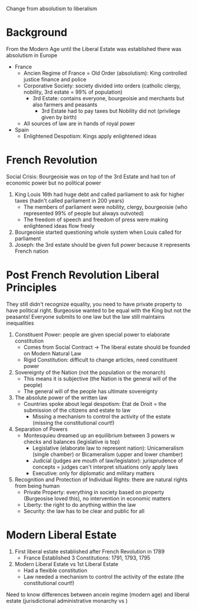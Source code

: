  Change from absolutism to liberalism 
# Background
From the Modern Age until the Liberal Estate was established there was absolutism in Europe 
- France
	- Ancien Regime of France = Old Order (absolutism): King controlled justice finance and police
	- Corporative Society: society divided into orders (catholic clergy, nobility, 3rd estate = 99% of population)
		- 3rd Estate: contains everyone, bourgeoisie and merchants but also farmers and peasants 
			- 3rd Estate had to pay taxes but Nobility did not (privilege given by birth)
	- All sources of law are in hands of royal power 
- Spain
	- Enlightened Despotism: Kings apply enlightened ideas 
# French Revolution
Social Crisis: Bourgeoisie was on top of the 3rd Estate and had ton of economic power but no political power
1. King Louis 16th had huge debt and called parliament to ask for higher taxes (hadn't called parliament in 200 years)
	- The members of parliament were nobility, clergy, bourgeoisie (who represented 99% of people but always outvoted)
	- The freedom of speech and freedom of press were making enlightened ideas flow freely 
2. Bourgeoisie started questioning whole system when Louis called for parliament 
3. Joseph: the 3rd estate should be given full power because it represents French nation

# Post French Revolution Liberal Principles
They still didn't recognize equality, you need to have private property to have political right. Burgeosise wanted to be equal with the King but not the peasants! Everyone submits to one law but the law still maintains inequalities
1. Constituent Power: people are given special power to elaborate constitution
	- Comes from Social Contract -> The liberal estate should be founded on Modern Natural Law
	- Rigid Constitution: difficult to change articles, need constituent power
2. Sovereignty of the Nation (not the population or the monarch)
	- This means it is subjective (the Nation is the general will of the people)
	- The general will of the people has ultimate sovereignty 
3. The absolute power of the written law
	- Countries spoke about legal despotism: Etat de Droit = the submission of the citizens and estate to law
		- Missing a mechanism to control the activity of the estate (missing the constitutional court!)
4. Separation of Powers
	- Montesquieu dreamed up an equilibrium between 3 powers w checks and balances (legislative is top)
		- Legislative (elaborate law to represent nation): Unicameralism (single chamber) or Bicameralism (upper and lower chamber)
		- Judicial (judges are mouth of law/legislator): jurisprudence of concepts = judges can't interpret situations only apply laws 
		- Executive: only for diplomatic and military matters 
5. Recognition and Protection of Individual Rights: there are natural rights from being human 
	- Private Property: everything in society based on property (Burgeosise loved this), no intervention in economic matters
	- Liberty: the right to do anything within the law
	- Security: the law has to be clear and public for all
# Modern Liberal Estate
1. First liberal estate established after French Revolution in 1789
	- France Established 3 Constitutions: 1791, 1793, 1795
2. Modern Liberal Estate vs 1st Liberal Estate 
	- Had a flexible constitution 
	- Law needed a mechanism to control the activity of the estate (the constitutional court!)



Need to know differences between ancein regime (modern age) and liberal estate (jurisdictional administrative monarchy vs )